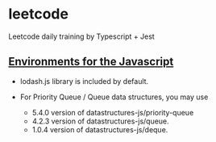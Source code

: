 # leetcode

Leetcode daily training by Typescript + Jest

## [Environments for the Javascript][0]

-   lodash.js library is included by default.

-   For Priority Queue / Queue data structures, you may use
    -   5.4.0 version of datastructures-js/priority-queue
    -   4.2.3 version of datastructures-js/queue.
    -   1.0.4 version of datastructures-js/deque.

[0]: https://support.leetcode.com/hc/en-us/articles/360011833974-What-are-the-environments-for-the-programming-languages
